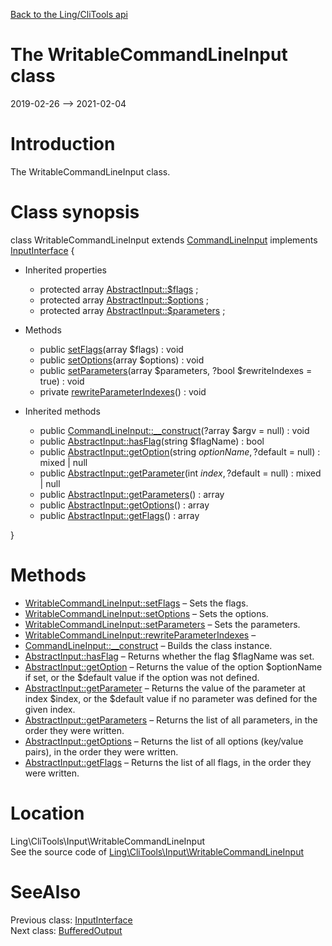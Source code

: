 [Back to the Ling/CliTools api](https://github.com/lingtalfi/CliTools/blob/master/doc/api/Ling/CliTools.md)



The WritableCommandLineInput class
================
2019-02-26 --> 2021-02-04






Introduction
============

The WritableCommandLineInput class.



Class synopsis
==============


class <span class="pl-k">WritableCommandLineInput</span> extends [CommandLineInput](https://github.com/lingtalfi/CliTools/blob/master/doc/api/Ling/CliTools/Input/CommandLineInput.md) implements [InputInterface](https://github.com/lingtalfi/CliTools/blob/master/doc/api/Ling/CliTools/Input/InputInterface.md) {

- Inherited properties
    - protected array [AbstractInput::$flags](#property-flags) ;
    - protected array [AbstractInput::$options](#property-options) ;
    - protected array [AbstractInput::$parameters](#property-parameters) ;

- Methods
    - public [setFlags](https://github.com/lingtalfi/CliTools/blob/master/doc/api/Ling/CliTools/Input/WritableCommandLineInput/setFlags.md)(array $flags) : void
    - public [setOptions](https://github.com/lingtalfi/CliTools/blob/master/doc/api/Ling/CliTools/Input/WritableCommandLineInput/setOptions.md)(array $options) : void
    - public [setParameters](https://github.com/lingtalfi/CliTools/blob/master/doc/api/Ling/CliTools/Input/WritableCommandLineInput/setParameters.md)(array $parameters, ?bool $rewriteIndexes = true) : void
    - private [rewriteParameterIndexes](https://github.com/lingtalfi/CliTools/blob/master/doc/api/Ling/CliTools/Input/WritableCommandLineInput/rewriteParameterIndexes.md)() : void

- Inherited methods
    - public [CommandLineInput::__construct](https://github.com/lingtalfi/CliTools/blob/master/doc/api/Ling/CliTools/Input/CommandLineInput/__construct.md)(?array $argv = null) : void
    - public [AbstractInput::hasFlag](https://github.com/lingtalfi/CliTools/blob/master/doc/api/Ling/CliTools/Input/AbstractInput/hasFlag.md)(string $flagName) : bool
    - public [AbstractInput::getOption](https://github.com/lingtalfi/CliTools/blob/master/doc/api/Ling/CliTools/Input/AbstractInput/getOption.md)(string $optionName, ?$default = null) : mixed | null
    - public [AbstractInput::getParameter](https://github.com/lingtalfi/CliTools/blob/master/doc/api/Ling/CliTools/Input/AbstractInput/getParameter.md)(int $index, ?$default = null) : mixed | null
    - public [AbstractInput::getParameters](https://github.com/lingtalfi/CliTools/blob/master/doc/api/Ling/CliTools/Input/AbstractInput/getParameters.md)() : array
    - public [AbstractInput::getOptions](https://github.com/lingtalfi/CliTools/blob/master/doc/api/Ling/CliTools/Input/AbstractInput/getOptions.md)() : array
    - public [AbstractInput::getFlags](https://github.com/lingtalfi/CliTools/blob/master/doc/api/Ling/CliTools/Input/AbstractInput/getFlags.md)() : array

}






Methods
==============

- [WritableCommandLineInput::setFlags](https://github.com/lingtalfi/CliTools/blob/master/doc/api/Ling/CliTools/Input/WritableCommandLineInput/setFlags.md) &ndash; Sets the flags.
- [WritableCommandLineInput::setOptions](https://github.com/lingtalfi/CliTools/blob/master/doc/api/Ling/CliTools/Input/WritableCommandLineInput/setOptions.md) &ndash; Sets the options.
- [WritableCommandLineInput::setParameters](https://github.com/lingtalfi/CliTools/blob/master/doc/api/Ling/CliTools/Input/WritableCommandLineInput/setParameters.md) &ndash; Sets the parameters.
- [WritableCommandLineInput::rewriteParameterIndexes](https://github.com/lingtalfi/CliTools/blob/master/doc/api/Ling/CliTools/Input/WritableCommandLineInput/rewriteParameterIndexes.md) &ndash; 
- [CommandLineInput::__construct](https://github.com/lingtalfi/CliTools/blob/master/doc/api/Ling/CliTools/Input/CommandLineInput/__construct.md) &ndash; Builds the class instance.
- [AbstractInput::hasFlag](https://github.com/lingtalfi/CliTools/blob/master/doc/api/Ling/CliTools/Input/AbstractInput/hasFlag.md) &ndash; Returns whether the flag $flagName was set.
- [AbstractInput::getOption](https://github.com/lingtalfi/CliTools/blob/master/doc/api/Ling/CliTools/Input/AbstractInput/getOption.md) &ndash; Returns the value of the option $optionName if set, or the $default value if the option was not defined.
- [AbstractInput::getParameter](https://github.com/lingtalfi/CliTools/blob/master/doc/api/Ling/CliTools/Input/AbstractInput/getParameter.md) &ndash; Returns the value of the parameter at index $index, or the $default value if no parameter was defined for the given index.
- [AbstractInput::getParameters](https://github.com/lingtalfi/CliTools/blob/master/doc/api/Ling/CliTools/Input/AbstractInput/getParameters.md) &ndash; Returns the list of all parameters, in the order they were written.
- [AbstractInput::getOptions](https://github.com/lingtalfi/CliTools/blob/master/doc/api/Ling/CliTools/Input/AbstractInput/getOptions.md) &ndash; Returns the list of all options (key/value pairs), in the order they were written.
- [AbstractInput::getFlags](https://github.com/lingtalfi/CliTools/blob/master/doc/api/Ling/CliTools/Input/AbstractInput/getFlags.md) &ndash; Returns the list of all flags, in the order they were written.





Location
=============
Ling\CliTools\Input\WritableCommandLineInput<br>
See the source code of [Ling\CliTools\Input\WritableCommandLineInput](https://github.com/lingtalfi/CliTools/blob/master/Input/WritableCommandLineInput.php)



SeeAlso
==============
Previous class: [InputInterface](https://github.com/lingtalfi/CliTools/blob/master/doc/api/Ling/CliTools/Input/InputInterface.md)<br>Next class: [BufferedOutput](https://github.com/lingtalfi/CliTools/blob/master/doc/api/Ling/CliTools/Output/BufferedOutput.md)<br>
